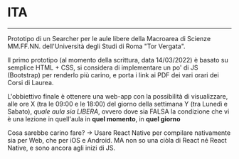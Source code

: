 # ITA

---

Prototipo di un Searcher per le aule libere della Macroarea di Scienze MM.FF.NN. dell'Università degli Studi di Roma "Tor Vergata".

Il primo prototipo (al momento della scrittura, data 14/03/2022) è basato su semplice HTML + CSS, si considera di implementare un po' di JS (Bootstrap) per renderlo più carino, e porta i link ai PDF dei vari orari dei Corsi di Laurea.

L'obbiettivo finale è ottenere una web-app con la possibilità di visualizzare, alle ore X (tra le 09:00 e le 18:00) del giorno della settimana Y (tra Lunedì e Sabato), *quale aula sia LIBERA*, ovvero dove sia FALSA la condizione che vi è una lezione in quell'aula in **quel momento**, in **quel giorno**

Cosa sarebbe carino fare? -> Usare React Native per compilare nativamente sia per Web, che per iOS e Android. MA non so una ciòla di React né React Native, e sono ancora agli inizi di JS.